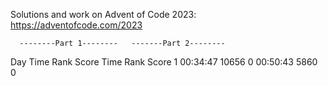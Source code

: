 Solutions and work on Advent of Code 2023:
https://adventofcode.com/2023

      --------Part 1--------   -------Part 2--------
  Day     Time   Rank  Score       Time  Rank  Score
  1   00:34:47  10656      0   00:50:43  5860      0

